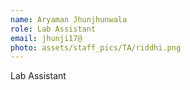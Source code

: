 ```yaml
---
name: Aryaman Jhunjhunwala
role: Lab Assistant
email: jhunji17@
photo: assets/staff_pics/TA/riddhi.png
---
```


Lab Assistant